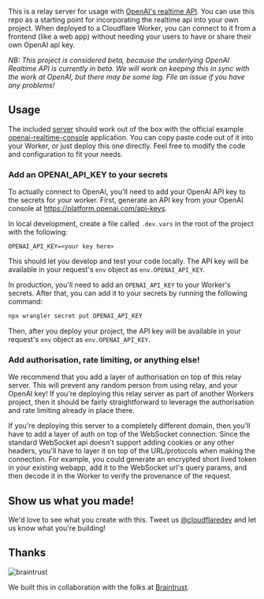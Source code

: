 This is a relay server for usage with [OpenAI's realtime API](https://platform.openai.com/docs/guides/realtime/quickstart). You can use this repo as a starting point for incorporating the realtime api into your own project. When deployed to a Cloudflare Worker, you can connect to it from a frontend (like a web app) without needing your users to have or share their own OpenAI api key.

_NB: This project is considered beta, because the underlying OpenAI Realtime API is currently in beta. We will work on keeping this in sync with the work at OpenAI, but there may be some lag. File an issue if you have any problems!_

## Usage

The included [server](./src/server.ts) should work out of the box with the official example [openai-realtime-console](https://github.com/openai/openai-realtime-console/) application. You can copy paste code out of it into your Worker, or just deploy this one directly. Feel free to modify the code and configuration to fit your needs.

### Add an OPENAI_API_KEY to your secrets

To actually connect to OpenAI, you'll need to add your OpenAI API key to the secrets for your worker. First, generate an API key from your OpenAI console at https://platform.openai.com/api-keys.

In local development, create a file called `.dev.vars` in the root of the project with the following:

```
OPENAI_API_KEY=<your key here>
```

This should let you develop and test your code locally. The API key will be available in your request's `env` object as `env.OPENAI_API_KEY`.

In production, you'll need to add an `OPENAI_API_KEY` to your Worker's secrets. After that, you can add it to your secrets by running the following command:

```sh
npx wrangler secret put OPENAI_API_KEY
```

Then, after you deploy your project, the API key will be available in your request's `env` object as `env.OPENAI_API_KEY`.

### Add authorisation, rate limiting, or anything else!

We recommend that you add a layer of authorisation on top of this relay server. This will prevent any random person from using relay, and your OpenAI key! If you're deploying this relay server as part of another Workers project, then it should be fairly straightforward to leverage the authorisation and rate limiting already in place there.

If you're deploying this server to a completely different domain, then you'll have to add a layer of auth on top of the WebSocket connection. Since the standard WebSocket api doesn't support adding cookies or any other headers, you'll have to layer it on top of the URL/protocols when making the connection. For example, you could generate an encrypted short lived token in your existing webapp, add it to the WebSocket url's query params, and then decode it in the Worker to verify the provenance of the request.

## Show us what you made!

We'd love to see what you create with this. Tweet us [@cloudflaredev](https://twitter.com/cloudflaredev) and let us know what you're building!

## Thanks

![braintrust](https://github.com/user-attachments/assets/8bb134ba-599e-452e-880a-ae35b31d065c)


We built this in collaboration with the folks at [Braintrust](https://www.braintrust.dev/).

